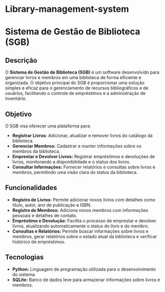 # Library-management-system

# Sistema de Gestão de Biblioteca (SGB)

## Descrição

O **Sistema de Gestão de Biblioteca (SGB)** é um software desenvolvido para gerenciar livros e membros em uma biblioteca de forma eficiente e organizada. O objetivo principal do SGB é proporcionar uma solução simples e eficaz para o gerenciamento de recursos bibliográficos e de usuários, facilitando o controle de empréstimos e a administração de inventário.

## Objetivo

O SGB visa oferecer uma plataforma para:
- **Registrar Livros:** Adicionar, atualizar e remover livros do catálogo da biblioteca.
- **Gerenciar Membros:** Cadastrar e manter informações sobre os membros da biblioteca.
- **Emprestar e Devolver Livros:** Registrar empréstimos e devoluções de livros, monitorando a disponibilidade e o status dos livros.
- **Consultar Informações:** Fornecer relatórios e consultas sobre livros e membros, permitindo uma visão clara do status da biblioteca.

## Funcionalidades

- **Registro de Livros:** Permite adicionar novos livros com detalhes como título, autor, ano de publicação e ISBN.
- **Registro de Membros:** Adiciona novos membros com informações pessoais e detalhes de contato.
- **Empréstimo e Devolução:** Facilita o processo de emprestar e devolver livros, atualizando automaticamente o status do livro e do membro.
- **Consultas e Relatórios:** Permite buscar informações sobre livros e membros, gerar relatórios sobre o estado atual da biblioteca e verificar histórico de empréstimos.

## Tecnologias

- **Python:** Linguagem de programação utilizada para o desenvolvimento do sistema.
- **SQLite:** Banco de dados leve para armazenar informações sobre livros e membros.




